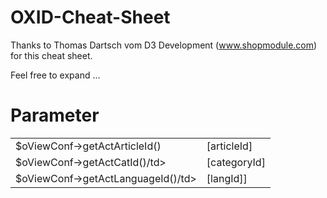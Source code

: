 OXID-Cheat-Sheet
================

Thanks to Thomas Dartsch vom D3 Development (www.shopmodule.com) for this cheat sheet.

Feel free to expand ...


Parameter
================
<table>
  <tr>
    <td>$oViewConf->getActArticleId()</td><td>[articleId]</td>
  </tr>
  <tr>
    <td>$oViewConf->getActCatId()/td><td>[categoryId]</td>
  </tr>
  <tr>
    <td>$oViewConf->getActLanguageId()/td><td>[langId]]</td>
  </tr>
</table>
